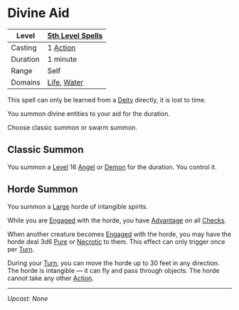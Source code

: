 # Divine Aid

| Level    | [5th Level Spells](5th%20Level%20Spells.md)                                    |
| -------- | ------------------------------------------------------------------------------ |
| Casting  | 1 [Action](../../../../Game%20Procedures/Core%20Procedures/Action.md)          |
| Duration | 1 minute                                                                       |
| Range    | Self                                                                           |
| Domains  | [Life](../../Spell%20Domains/Life.md), [Water](../../Spell%20Domains/Water.md) |

This spell can only be learned from a [Deity](../../../Deities.md) directly, it is lost to time.

You summon divine entities to your aid for the duration.

Choose classic summon or swarm summon.

## Classic Summon

You summon a [Level](../../../../Player%20Characters/Derived%20Statistics/Level.md) 16 [Angel](../../../../Resources%20for%20GMs/Creatures/Creature%20Types/Angel.md) or [Demon](../../../../Resources%20for%20GMs/Creatures/Creature%20Types/Demon.md) for the duration. You control it.

## Horde Summon

You summon a [Large](../../../../Game%20Procedures/Core%20Procedures/Geometry.md#Sizes) horde of intangible spirits.

While you are [Engaged](../../../../Game%20Procedures/Conditions/Engaged.md) with the horde, you have [Advantage](../../../../Game%20Procedures/Die%20Rolling%20Mechanics/Advantage.md) on all [Checks](../../../../Game%20Procedures/Core%20Procedures/Check.md).

When another creature becomes [Engaged](../../../../Game%20Procedures/Conditions/Engaged.md) with the horde, you may have the horde deal 3d6 [Pure](../../../../Game%20Procedures/Combat/Damage%20Types/Pure.md) or [Necrotic](../../../../Game%20Procedures/Combat/Damage%20Types/Necrotic.md) to them. This effect can only trigger once per [Turn](../../../../Game%20Procedures/Core%20Procedures/Turn.md).

During your [Turn](../../../../Game%20Procedures/Core%20Procedures/Turn.md), you can move the horde up to 30 feet in any direction. The horde is intangible — it can fly and pass through objects. The horde cannot take any other [Action](../../../../Game%20Procedures/Core%20Procedures/Action.md).

---
*Upcast: None*
